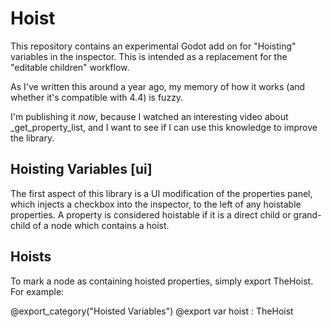 # Hoist

This repository contains an experimental Godot add on for "Hoisting" variables in the inspector.
This is intended as a replacement for the "editable children" workflow.

As I've written this around a year ago, my memory of how it works (and whether it's compatible with 4.4)
is fuzzy. 

I'm publishing it *now*, because I watched an interesting video about _get_property_list, and I want to
see if I can use this knowledge to improve the library.

## Hoisting Variables [ui]

The first aspect of this library is a UI modification of the properties panel, which injects a checkbox
into the inspector, to the left of any hoistable properties. A property is considered hoistable if it
is a direct child or grand-child of a node which contains a hoist. 

## Hoists

To mark a node as containing hoisted properties, simply export TheHoist. For example:
	
@export_category("Hoisted Variables")
@export var hoist : TheHoist
